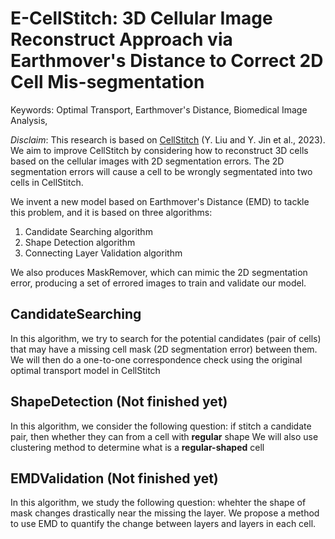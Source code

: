 # E-CellStitch: 3D Cellular Image Reconstruct Approach via Earthmover's Distance to Correct 2D Cell Mis-segmentation

Keywords: Optimal Transport, Earthmover's Distance, Biomedical Image Analysis, 

*Disclaim*: This research is based on [CellStitch](https://bmcbioinformatics.biomedcentral.com/articles/10.1186/s12859-023-05608-2) (Y. Liu and Y. Jin et al., 2023). We aim to improve CellStitch by considering how to reconstruct 3D cells based on the cellular images with 2D segmentation errors. The 2D segmentation errors will cause a cell to be wrongly segmentated into two cells in CellStitch.  

We invent a new model based on Earthmover's Distance (EMD) to tackle this problem, and it is based on three algorithms:
1) Candidate Searching algorithm
2) Shape Detection algorithm
3) Connecting Layer Validation algorithm

We also produces MaskRemover, which can mimic the 2D segmentation error, producing a set of errored images to train and validate our model.

## CandidateSearching
In this algorithm, we try to search for the potential candidates (pair of cells) that may have a missing cell mask (2D segmentation error) between them. 
We will then do a one-to-one correspondence check using the original optimal transport model in CellStitch 

## ShapeDetection (Not finished yet)
In this algorithm, we consider the following question: if stitch a candidate pair, then whether they can from a cell with **regular** shape 
We will also use clustering method to determine what is a **regular-shaped** cell

## EMDValidation (Not finished yet)
In this algorithm, we study the following question: whehter the shape of mask changes drastically near the missing the layer.
We propose a method to use EMD to quantify the change between layers and layers in each cell.
